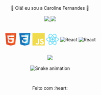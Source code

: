 <div align="center">
  💞 Olá! eu sou a Caroline Fernandes 💞
</div><br>

<div align="center">
  <a href="https://github.com/carolinefcosta">
    <img height="150em" src="https://github-readme-stats.vercel.app/api?username=carolinefcosta&count_private=true&include_all_commits=true&show_icons=true&theme=dracula&hide_border=false&show_owner=true"/>
    <img height="150em" src="https://github-readme-stats.vercel.app/api/top-langs/?username=carolinefcosta&theme=dracula&hide_border=false&&layout=compact"/>
  </a>
</div>
</div>
<div align="center" valign="top"><br>
<div style="display: inline_block"><br>
  <img align="center" alt="HTML" height="40" width="40" src="https://raw.githubusercontent.com/devicons/devicon/master/icons/html5/html5-original.svg" alt="HTML">
  <img align="center" alt="CSS" height="40" width="40" src="https://raw.githubusercontent.com/devicons/devicon/master/icons/css3/css3-original.svg" alt="CSS">
  <img align="center" alt="Js" height="40" width="40" src="https://raw.githubusercontent.com/devicons/devicon/master/icons/javascript/javascript-plain.svg" alt="Javascript">
  <img align="center" alt="React" height="40" width="40" src="https://raw.githubusercontent.com/devicons/devicon/master/icons/react/react-original.svg" alt="React">
  <img align="center" alt="React" height="40" width="40" src="https://testing-library.com/img/octopus-128x128.png" alt="RTL">
  <img align="center" alt="React" height="40" width="40" src="https://raw.githubusercontent.com/danielcranney/readme-generator/main/public/icons/skills/redux-colored.svg" alt="Redux" />
</div>
  
  ##
<div> 
  <a href="https://www.linkedin.com/in/carolinefernandescosta/" target="_blank"><img src="https://img.shields.io/badge/-LinkedIn-%230077B5?style=for-the-badge&logo=linkedin&logoColor=white" target="_blank"></a> 
</div>
  
![Snake animation](https://github.com/carolinefcosta/carolinefcosta/blob/output/github-contribution-grid-snake.svg)

<div align="center"><br>
  <p>Feito com :heart: 
